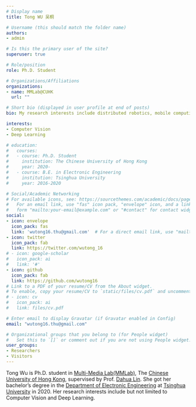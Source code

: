 ```yaml
---
# Display name
title: Tong WU 吴桐

# Username (this should match the folder name)
authors:
- admin

# Is this the primary user of the site?
superuser: true

# Role/position
role: Ph.D. Student

# Organizations/Affiliations
organizations:
- name: MMLab@CUHK
  url: ""

# Short bio (displayed in user profile at end of posts)
bio: My research interests include distributed robotics, mobile computing and programmable matter.

interests:
- Computer Vision
- Deep Learning

# education:
#   courses:
#   - course: Ph.D. Student 
#     institution: The Chinese University of Hong Kong
#     year: 2020-
#   - course: B.E. in Electronic Engineering
#     institution: Tsinghua University
#     year: 2016-2020

# Social/Academic Networking
# For available icons, see: https://sourcethemes.com/academic/docs/page-builder/#icons
#   For an email link, use "fas" icon pack, "envelope" icon, and a link in the
#   form "mailto:your-email@example.com" or "#contact" for contact widget.
social:
- icon: envelope
  icon_pack: fas
  link: 'wutong16.thu@gmail.com'  # For a direct email link, use "mailto:test@example.org".
- icon: twitter
  icon_pack: fab
  link: https://twitter.com/wutong_16
# - icon: google-scholar
#   icon_pack: ai
#   link: '#'
- icon: github
  icon_pack: fab
  link: https://github.com/wutong16
# Link to a PDF of your resume/CV from the About widget.
# To enable, copy your resume/CV to `static/files/cv.pdf` and uncomment the lines below.
# - icon: cv
#   icon_pack: ai
#   link: files/cv.pdf

# Enter email to display Gravatar (if Gravatar enabled in Config)
email: "wutong16.thu@gmail.com"

# Organizational groups that you belong to (for People widget)
#   Set this to `[]` or comment out if you are not using People widget.
user_groups:
- Researchers
- Visitors
---
```


Tong Wu is Ph.D. student in [Multi-Media Lab(MMLab)](http://mmlab.ie.cuhk.edu.hk/), The [Chinese University of Hong Kong](https://www.cuhk.edu.hk/english/index.html), supervised by Prof. [Dahua Lin](http://dahua.me/). She got her bachelor’s degree in the [Department of Electronic Engineering](http://www.ee.tsinghua.edu.cn/) at [Tsinghua University](https://www.tsinghua.edu.cn/) in 2020. Her research interests include but not limited to Computer Vision and Deep Learning.